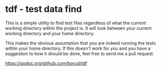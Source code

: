 # tdf - test data find

This is a simple utility to find test files regardless of what the
current working directory within the project is.  It will look between
your current working directory and your home directory.

This makes the obvious assumption that you are indeed running the
tests within your home directory.  If this doesn't work for you and
you have a suggestion to how it should be done, feel free to send me a
pull request.

https://godoc.org/github.com/borud/tdf
